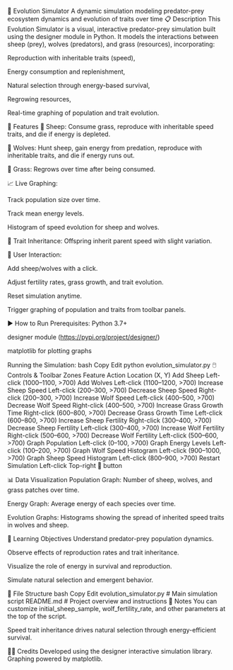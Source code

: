 🧬 Evolution Simulator
A dynamic simulation modeling predator-prey ecosystem dynamics and evolution of traits over time
📋 Description
This Evolution Simulator is a visual, interactive predator-prey simulation built using the designer module in Python. It models the interactions between sheep (prey), wolves (predators), and grass (resources), incorporating:

Reproduction with inheritable traits (speed),

Energy consumption and replenishment,

Natural selection through energy-based survival,

Regrowing resources,

Real-time graphing of population and trait evolution.

🧩 Features
🐑 Sheep: Consume grass, reproduce with inheritable speed traits, and die if energy is depleted.

🐺 Wolves: Hunt sheep, gain energy from predation, reproduce with inheritable traits, and die if energy runs out.

🌱 Grass: Regrows over time after being consumed.

📈 Live Graphing:

Track population size over time.

Track mean energy levels.

Histogram of speed evolution for sheep and wolves.

🧪 Trait Inheritance: Offspring inherit parent speed with slight variation.

🧠 User Interaction:

Add sheep/wolves with a click.

Adjust fertility rates, grass growth, and trait evolution.

Reset simulation anytime.

Trigger graphing of population and traits from toolbar panels.

▶️ How to Run
Prerequisites:
Python 3.7+

designer module (https://pypi.org/project/designer/)

matplotlib for plotting graphs

Running the Simulation:
bash
Copy
Edit
python evolution_simulator.py
🖱️ Controls & Toolbar Zones
Feature	Action	Location (X, Y)
Add Sheep	Left-click	(1000–1100, >700)
Add Wolves	Left-click	(1100–1200, >700)
Increase Sheep Speed	Left-click	(200–300, >700)
Decrease Sheep Speed	Right-click	(200–300, >700)
Increase Wolf Speed	Left-click	(400–500, >700)
Decrease Wolf Speed	Right-click	(400–500, >700)
Increase Grass Growth Time	Right-click	(600–800, >700)
Decrease Grass Growth Time	Left-click	(600–800, >700)
Increase Sheep Fertility	Right-click	(300–400, >700)
Decrease Sheep Fertility	Left-click	(300–400, >700)
Increase Wolf Fertility	Right-click	(500–600, >700)
Decrease Wolf Fertility	Left-click	(500–600, >700)
Graph Population	Left-click	(0–100, >700)
Graph Energy Levels	Left-click	(100–200, >700)
Graph Wolf Speed Histogram	Left-click	(900–1000, >700)
Graph Sheep Speed Histogram	Left-click	(800–900, >700)
Restart Simulation	Left-click	Top-right 🔄 button

📊 Data Visualization
Population Graph: Number of sheep, wolves, and grass patches over time.

Energy Graph: Average energy of each species over time.

Evolution Graphs: Histograms showing the spread of inherited speed traits in wolves and sheep.

🧠 Learning Objectives
Understand predator-prey population dynamics.

Observe effects of reproduction rates and trait inheritance.

Visualize the role of energy in survival and reproduction.

Simulate natural selection and emergent behavior.

📁 File Structure
bash
Copy
Edit
evolution_simulator.py        # Main simulation script
README.md                     # Project overview and instructions
📌 Notes
You can customize initial_sheep_sample, wolf_fertility_rate, and other parameters at the top of the script.

Speed trait inheritance drives natural selection through energy-efficient survival.

👨‍🔬 Credits
Developed using the designer interactive simulation library.
Graphing powered by matplotlib.


